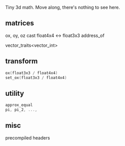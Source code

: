 Tiny 3d math. Move along, there's nothing to see here.


## matrices
ox, oy, oz
cast float4x4 <-> float3x3
address_of

vector_traits<vector_int>

## transform
```c++
ox(float3x3 / float4x4)
set_ox(float3x3 / float4x4)
```

## utility
```c++
approx_equal
pi, pi_2, ..., 
```

## misc
precompiled headers
